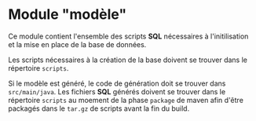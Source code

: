 # Module "modèle"

Ce module contient l'ensemble des scripts **SQL** nécessaires à l'initilisation et la mise 
en place de la base de données.

Les scripts nécessaires à la création de la base doivent se trouver dans le répertoire `scripts`.

Si le modèle est généré, le code de génération doit se trouver dans `src/main/java`.
Les fichiers **SQL** générés doivent se trouver dans le répertoire `scripts` au moement de la phase
`package` de maven afin d'être packagés dans le `tar.gz` de scripts avant la fin du build.